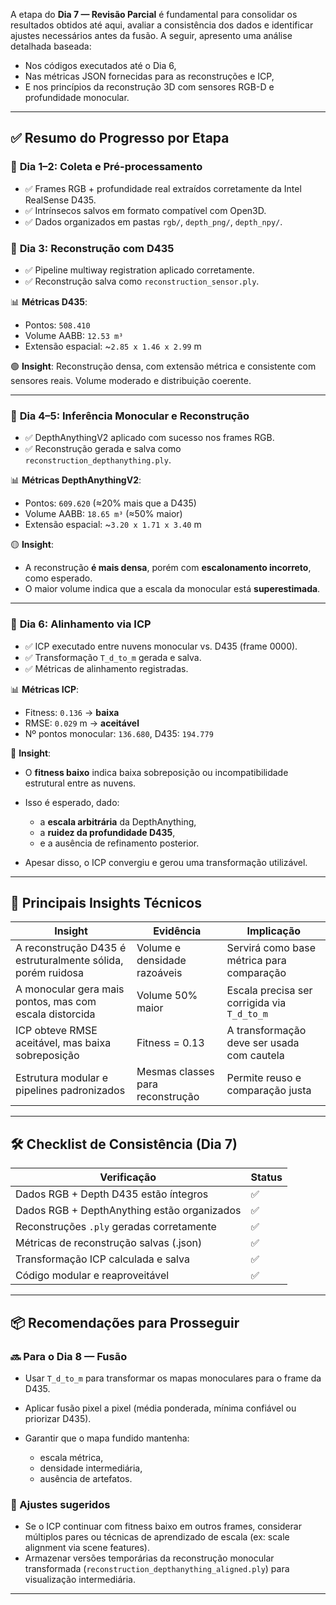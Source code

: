 A etapa do **Dia 7 — Revisão Parcial** é fundamental para consolidar os resultados obtidos até aqui, avaliar a consistência dos dados e identificar ajustes necessários antes da fusão. A seguir, apresento uma análise detalhada baseada:

* Nos códigos executados até o Dia 6,
* Nas métricas JSON fornecidas para as reconstruções e ICP,
* E nos princípios da reconstrução 3D com sensores RGB-D e profundidade monocular.

---

## ✅ **Resumo do Progresso por Etapa**

### 🔹 **Dia 1–2: Coleta e Pré-processamento**

* ✅ Frames RGB + profundidade real extraídos corretamente da Intel RealSense D435.
* ✅ Intrínsecos salvos em formato compatível com Open3D.
* ✅ Dados organizados em pastas `rgb/`, `depth_png/`, `depth_npy/`.

### 🔹 **Dia 3: Reconstrução com D435**

* ✅ Pipeline multiway registration aplicado corretamente.
* ✅ Reconstrução salva como `reconstruction_sensor.ply`.

📊 **Métricas D435**:

* Pontos: `508.410`
* Volume AABB: `12.53 m³`
* Extensão espacial: \~`2.85 x 1.46 x 2.99` m

🟢 **Insight**: Reconstrução densa, com extensão métrica e consistente com sensores reais. Volume moderado e distribuição coerente.

---

### 🔹 **Dia 4–5: Inferência Monocular e Reconstrução**

* ✅ DepthAnythingV2 aplicado com sucesso nos frames RGB.
* ✅ Reconstrução gerada e salva como `reconstruction_depthanything.ply`.

📊 **Métricas DepthAnythingV2**:

* Pontos: `609.620` (≈20% mais que a D435)
* Volume AABB: `18.65 m³` (≈50% maior)
* Extensão espacial: \~`3.20 x 1.71 x 3.40` m

🟡 **Insight**:

* A reconstrução **é mais densa**, porém com **escalonamento incorreto**, como esperado.
* O maior volume indica que a escala da monocular está **superestimada**.

---

### 🔹 **Dia 6: Alinhamento via ICP**

* ✅ ICP executado entre nuvens monocular vs. D435 (frame 0000).
* ✅ Transformação `T_d_to_m` gerada e salva.
* ✅ Métricas de alinhamento registradas.

📊 **Métricas ICP**:

* Fitness: `0.136` → **baixa**
* RMSE: `0.029` m → **aceitável**
* Nº pontos monocular: `136.680`, D435: `194.779`

🔶 **Insight**:

* O **fitness baixo** indica baixa sobreposição ou incompatibilidade estrutural entre as nuvens.
* Isso é esperado, dado:

  * a **escala arbitrária** da DepthAnything,
  * a **ruidez da profundidade D435**,
  * e a ausência de refinamento posterior.
* Apesar disso, o ICP convergiu e gerou uma transformação utilizável.

---

## 📌 **Principais Insights Técnicos**

| Insight                                                     | Evidência                        | Implicação                                  |
| ----------------------------------------------------------- | -------------------------------- | ------------------------------------------- |
| A reconstrução D435 é estruturalmente sólida, porém ruidosa | Volume e densidade razoáveis     | Servirá como base métrica para comparação   |
| A monocular gera mais pontos, mas com escala distorcida     | Volume 50% maior                 | Escala precisa ser corrigida via `T_d_to_m` |
| ICP obteve RMSE aceitável, mas baixa sobreposição           | Fitness = 0.13                   | A transformação deve ser usada com cautela  |
| Estrutura modular e pipelines padronizados                  | Mesmas classes para reconstrução | Permite reuso e comparação justa            |

---

## 🛠️ **Checklist de Consistência (Dia 7)**

| Verificação                                 | Status |
| ------------------------------------------- | ------ |
| Dados RGB + Depth D435 estão íntegros       | ✅      |
| Dados RGB + DepthAnything estão organizados | ✅      |
| Reconstruções `.ply` geradas corretamente   | ✅      |
| Métricas de reconstrução salvas (.json)     | ✅      |
| Transformação ICP calculada e salva         | ✅      |
| Código modular e reaproveitável             | ✅      |

---

## 📦 **Recomendações para Prosseguir**

### 🔜 Para o Dia 8 — Fusão

* Usar `T_d_to_m` para transformar os mapas monoculares para o frame da D435.
* Aplicar fusão pixel a pixel (média ponderada, mínima confiável ou priorizar D435).
* Garantir que o mapa fundido mantenha:

  * escala métrica,
  * densidade intermediária,
  * ausência de artefatos.

### 📌 Ajustes sugeridos

* Se o ICP continuar com fitness baixo em outros frames, considerar múltiplos pares ou técnicas de aprendizado de escala (ex: scale alignment via scene features).
* Armazenar versões temporárias da reconstrução monocular transformada (`reconstruction_depthanything_aligned.ply`) para visualização intermediária.

---